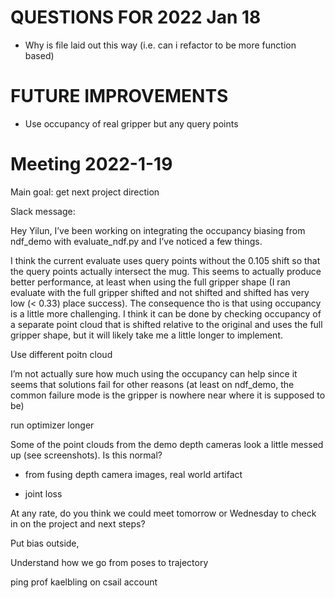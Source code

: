 # QUESTIONS FOR 2022 Jan 18

- Why is file laid out this way (i.e. can i refactor to be more
function based)

# FUTURE IMPROVEMENTS

- Use occupancy of real gripper but any query points

# Meeting 2022-1-19

Main goal: get next project direction

Slack message: 

Hey Yilun,
I’ve been working on integrating the occupancy biasing from ndf_demo with evaluate_ndf.py and I’ve noticed a few things.

I think the current evaluate uses query points without the 0.105 shift so that the query points actually intersect the mug.  This seems to actually produce better performance, at least when using the full gripper shape (I ran evaluate with the full gripper shifted and not shifted and shifted has very low (< 0.33) place success).  The consequence tho is that using occupancy is a little more challenging.  I think it can be done by checking occupancy of a separate point cloud that is shifted relative to the original and uses the full gripper shape, but it will likely take me a little longer to implement.

Use different poitn cloud

I’m not actually sure how much using the occupancy can help since it seems that solutions fail for other reasons (at least on ndf_demo, the common failure mode is the gripper is nowhere near where it is supposed to be)

run optimizer longer

Some of the point clouds from the demo depth cameras look a little messed up (see screenshots).  Is this normal?

- from fusing depth camera images, real world artifact

- joint loss

At any rate, do you think we could meet tomorrow or Wednesday to check in on the project and next steps?

Put bias outside, 

Understand how we go from poses to trajectory

ping prof kaelbling on csail account
